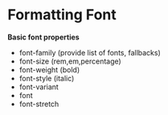 # Formatting Font

**Basic font properties**
- font-family (provide list of fonts, fallbacks)
- font-size  (rem,em,percentage)
- font-weight (bold)
- font-style  (italic)
- font-variant
- font
- font-stretch

